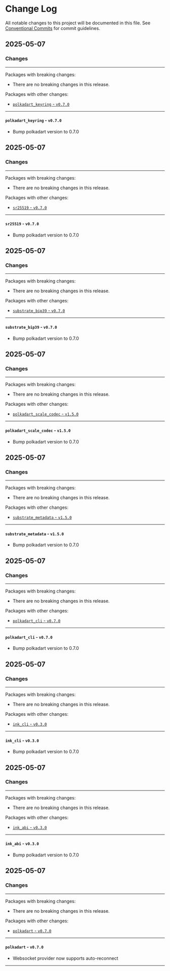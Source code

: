 # Change Log

All notable changes to this project will be documented in this file.
See [Conventional Commits](https://conventionalcommits.org) for commit guidelines.

## 2025-05-07

### Changes

---

Packages with breaking changes:

 - There are no breaking changes in this release.

Packages with other changes:

 - [`polkadart_keyring` - `v0.7.0`](#polkadart_keyring---v070)

---

#### `polkadart_keyring` - `v0.7.0`

 - Bump polkadart version to 0.7.0


## 2025-05-07

### Changes

---

Packages with breaking changes:

 - There are no breaking changes in this release.

Packages with other changes:

 - [`sr25519` - `v0.7.0`](#sr25519---v070)

---

#### `sr25519` - `v0.7.0`

 - Bump polkadart version to 0.7.0


## 2025-05-07

### Changes

---

Packages with breaking changes:

 - There are no breaking changes in this release.

Packages with other changes:

 - [`substrate_bip39` - `v0.7.0`](#substrate_bip39---v070)

---

#### `substrate_bip39` - `v0.7.0`

 - Bump polkadart version to 0.7.0


## 2025-05-07

### Changes

---

Packages with breaking changes:

 - There are no breaking changes in this release.

Packages with other changes:

 - [`polkadart_scale_codec` - `v1.5.0`](#polkadart_scale_codec---v150)

---

#### `polkadart_scale_codec` - `v1.5.0`

 - Bump polkadart version to 0.7.0


## 2025-05-07

### Changes

---

Packages with breaking changes:

 - There are no breaking changes in this release.

Packages with other changes:

 - [`substrate_metadata` - `v1.5.0`](#substrate_metadata---v150)

---

#### `substrate_metadata` - `v1.5.0`

 - Bump polkadart version to 0.7.0


## 2025-05-07

### Changes

---

Packages with breaking changes:

 - There are no breaking changes in this release.

Packages with other changes:

 - [`polkadart_cli` - `v0.7.0`](#polkadart_cli---v070)

---

#### `polkadart_cli` - `v0.7.0`

 - Bump polkadart version to 0.7.0


## 2025-05-07

### Changes

---

Packages with breaking changes:

 - There are no breaking changes in this release.

Packages with other changes:

 - [`ink_cli` - `v0.3.0`](#ink_cli---v030)

---

#### `ink_cli` - `v0.3.0`

 - Bump polkadart version to 0.7.0


## 2025-05-07

### Changes

---

Packages with breaking changes:

 - There are no breaking changes in this release.

Packages with other changes:

 - [`ink_abi` - `v0.3.0`](#ink_abi---v030)

---

#### `ink_abi` - `v0.3.0`

 - Bump polkadart version to 0.7.0


## 2025-05-07

### Changes

---

Packages with breaking changes:

 - There are no breaking changes in this release.

Packages with other changes:

 - [`polkadart` - `v0.7.0`](#polkadart---v070)

---

#### `polkadart` - `v0.7.0`

 - Websocket provider now supports auto-reconnect


---